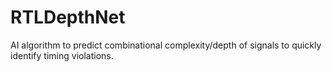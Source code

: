 # RTLDepthNet
AI algorithm to predict combinational complexity/depth of signals to quickly identify timing violations.
